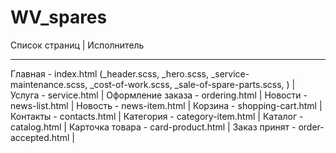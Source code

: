 # WV_spares

Список страниц | Исполнитель

---

Главная - index.html (\_header.scss, \_hero.scss, \_service-maintenance.scss, \_cost-of-work.scss, \_sale-of-spare-parts.scss, ) |
Услуга - service.html |
Оформление заказа - ordering.html |
Новости - news-list.html |
Новость - news-item.html |
Корзина - shopping-cart.html |
Контакты - contacts.html |
Категория - category-item.html |
Каталог - catalog.html |
Карточка товара - card-product.html |
Заказ принят - order-accepted.html |
